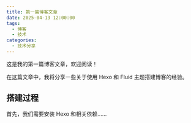 ```yaml
---
title: 第一篇博客文章
date: 2025-04-13 12:00:00
tags:
  - 博客
  - 技术
categories:
  - 技术分享
---
```


这是我的第一篇博客文章，欢迎阅读！

在这篇文章中，我将分享一些关于使用 Hexo 和 Fluid 主题搭建博客的经验。

## 搭建过程
首先，我们需要安装 Hexo 和相关依赖......
